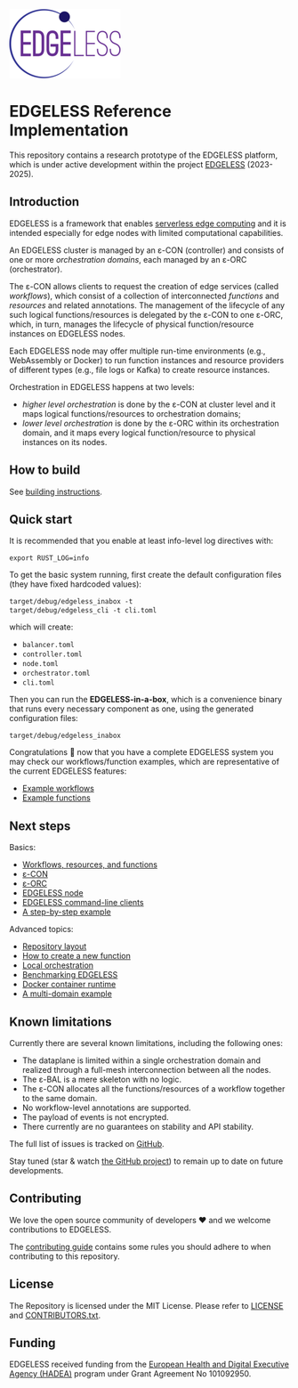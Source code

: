 ![](documentation/edgeless-logo-alpha-200.png)

# EDGELESS Reference Implementation

This repository contains a research prototype of the EDGELESS platform, which is
under active development within the project
[EDGELESS](https://edgeless-project.eu/) (2023-2025).

## Introduction

EDGELESS is a framework that enables
[serverless edge computing](documentation/serverless_edge_computing.md) and it
is intended especially for edge nodes with limited computational capabilities.

An EDGELESS cluster is managed by an ε-CON (controller) and consists of one
or more _orchestration domains_, each managed by an ε-ORC (orchestrator).

The ε-CON allows clients to request the creation of edge services (called
_workflows_), which consist of a collection of interconnected _functions_
and _resources_ and related annotations.
The management of the lifecycle of any such logical functions/resources is 
delegated by the ε-CON to one ε-ORC, which, in turn, manages the lifecycle
of physical function/resource instances on EDGELESS nodes.

Each EDGELESS node may offer multiple run-time environments (e.g., WebAssembly
or Docker) to run function instances and resource providers of different types
(e.g., file logs or Kafka) to create resource instances.

Orchestration in EDGELESS happens at two levels:

- _higher level orchestration_ is done by the ε-CON at cluster level
  and it maps logical functions/resources to orchestration domains;
- _lower level orchestration_ is done by the ε-ORC within its orchestration
  domain, and it maps every logical function/resource to physical instances
  on its nodes.

## How to build

See [building instructions](BUILDING.md).

## Quick start

It is recommended that you enable at least info-level log directives with:

```shell
export RUST_LOG=info
```

To get the basic system running, first create the default configuration files
(they have fixed hardcoded values):

```shell
target/debug/edgeless_inabox -t 
target/debug/edgeless_cli -t cli.toml
```

which will create:

- `balancer.toml`
- `controller.toml`
- `node.toml`
- `orchestrator.toml`
- `cli.toml`

Then you can run the **EDGELESS-in-a-box**, which is a convenience binary that
runs every necessary component as one, using the generated configuration files:

```
target/debug/edgeless_inabox
```

Congratulations 🎉 now that you have a complete EDGELESS system you may check
our workflows/function examples, which are representative of the current
EDGELESS features:

- [Example workflows](examples/README.md)
- [Example functions](functions/README.md)

## Next steps

Basics:

- [Workflows, resources, and functions](documentation/basic_concepts.md)
- [ε-CON](documentation/controller.md)
- [ε-ORC](documentation/orchestrator.md)
- [EDGELESS node](documentation/node.md)
- [EDGELESS command-line clients](documentation/cli.md)
- [A step-by-step example](documentation/deploy_step_by_step.md)

Advanced topics:

- [Repository layout](documentation/repository_layout.md)
- [How to create a new function](documentation/rust_functions.md)
- [Local orchestration](documentation/local_orchestration.md)
- [Benchmarking EDGELESS](documentation/benchmark.md)
- [Docker container runtime](documentation/container-runtime.md)
- [A multi-domain example](documentation/example_multidomain.md)

## Known limitations

Currently there are several known limitations, including the following ones:

- The dataplane is limited within a single orchestration domain and realized
  through a full-mesh interconnection between all the nodes.
- The ε-BAL is a mere skeleton with no logic.
- The ε-CON allocates all the functions/resources of a workflow together to
  the same domain.
- No workflow-level annotations are supported.
- The payload of events is not encrypted.
- There currently are no guarantees on stability and API stability.

The full list of issues is tracked on
[GitHub](https://github.com/edgeless-project/edgeless/issues).

Stay tuned (star & watch
[the GitHub project](https://github.com/edgeless-project/edgeless)) to remain
up to date on future developments.

## Contributing

We love the open source community of developers ❤️ and we welcome contributions
to EDGELESS.

The [contributing guide](CONTRIBUTING_GUIDE.md) contains some rules you should
adhere to when contributing to this repository.

## License

The Repository is licensed under the MIT License. Please refer to
[LICENSE](LICENSE) and [CONTRIBUTORS.txt](CONTRIBUTORS.txt). 

## Funding

EDGELESS received funding from the [European Health and Digital Executive Agency
(HADEA)](https://hadea.ec.europa.eu/) program under Grant Agreement No
101092950.
